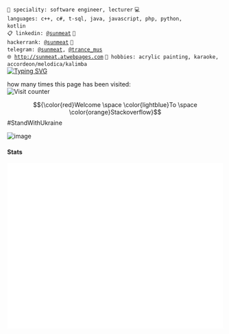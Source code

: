 <code>👷 speciality: software engineer, lecturer</code>
<code>💻 languages: c++, c#, t-sql, java, javascript, php, python, kotlin</code><br>
<code>📋 linkedin: [@sunmeat](https://www.linkedin.com/in/sunmeat)</code>
<code>💅 hackerrank: [@sunmeat](https://www.hackerrank.com/sunmeat)</code>
<code>📱 telegram: [@sunmeat](https://t.me/sunmeat), [@trance_mus](https://t.me/trance_mus)</code><br>
<code>🌐 http://sunmeat.atwebpages.com</code>
<code>🎹 hobbies: acrylic painting, karaoke, accordeon/melodica/kalimba</code><br>
[![Typing SVG](https://readme-typing-svg.herokuapp.com?font=Macondo&color=5BB0F7&lines=roses+are+red;violets+are+blue;unexpected+'%7B';on+line+32)](https://git.io/typing-svg)

how many times this page has been visited:<br>
![Visit counter](https://moe-counter.glitch.me/get/@:sunmeatGitHub?theme=rule34)

$${\color{red}Welcome \space \color{lightblue}To \space \color{orange}Stackoverflow}$$
#StandWithUkraine

![image](https://user-images.githubusercontent.com/29489988/155850356-508945f8-0e26-4cb5-bfe7-ceacdba5676a.png)

#### Stats

![Metrics](https://raw.githubusercontent.com/sunmeat/sunmeat/master/github-metrics.svg)
